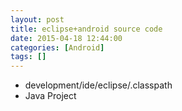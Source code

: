 ```yaml
---
layout: post
title: eclipse+android source code
date: 2015-04-18 12:44:00
categories: [Android]
tags: []
---
```

- development/ide/eclipse/.classpath
- Java Project

